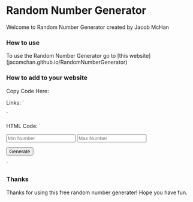 # Random Number Generator
Welcome to Random Number Generator created by Jacob McHan

### How to use
To use the Random Number Generator go to [this website] (jacomchan.github.io/RandomNumberGenerator)

### How to add to your website
Copy Code Here:

Links:
`<script src="jacomchan.github.io/RandomNumberGenerator/js/random.js"></script>
<link rel="stylesheet" href="jacomchan.github.io/RandomNumberGenerator/css/main.css">`

HTML Code:
`<div class="NumberBox">
    <input type="number" id="minNumber" placeholder="Min Number">
    <input type="number" id="maxNumber" placeholder="Max Number">
    <p id="randomNumberOutput"></p>
    <button id="randomNumberButton" onclick="generateNumber()" class="button">Generate</button>
</div>`

### Thanks
Thanks for using this free random number generater! Hope you have fun.
